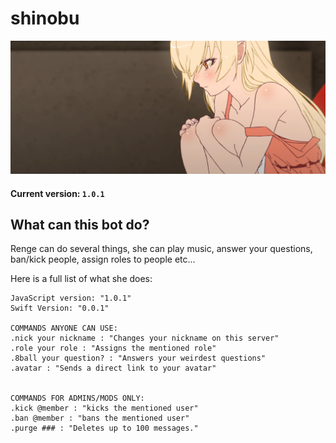 # shinobu


<p align="center">
  <img src="images/shinobu.png" alt="xd"/>
</p>


#### Current version: `1.0.1`

## What can this bot do?

Renge can do several things, she can play music, answer your questions, ban/kick people, assign roles to people etc...

Here is a full list of what she does:

```xl
JavaScript version: "1.0.1"
Swift Version: "0.0.1"

COMMANDS ANYONE CAN USE:
.nick your nickname : "Changes your nickname on this server"
.role your role : "Assigns the mentioned role"
.8ball your question? : "Answers your weirdest questions"
.avatar : "Sends a direct link to your avatar"


COMMANDS FOR ADMINS/MODS ONLY:
.kick @member : "kicks the mentioned user"
.ban @member : "bans the mentioned user"
.purge ### : "Deletes up to 100 messages."

```






